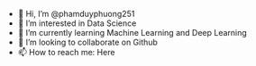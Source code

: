 - 👋 Hi, I’m @phamduyphuong251
- 👀 I’m interested in Data Science
- 🌱 I’m currently learning Machine Learning and Deep Learning
- 💞️ I’m looking to collaborate on Github
- 📫 How to reach me: Here

<!---
phamduyphuong251/phamduyphuong251 is a ✨ special ✨ repository because its `README.md` (this file) appears on your GitHub profile.
You can click the Preview link to take a look at your changes.
--->
